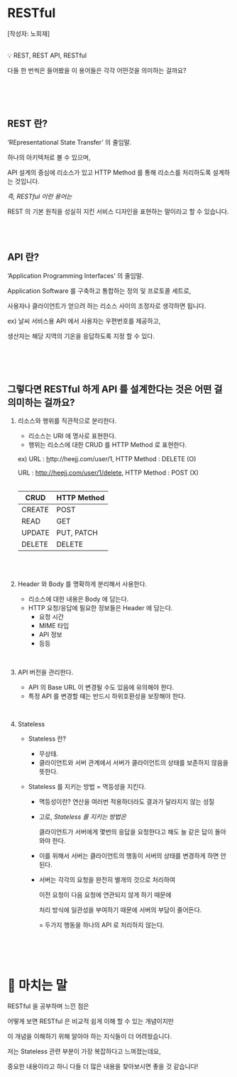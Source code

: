 # RESTful
[작성자: 노희재]
&nbsp;   
&nbsp;   

💡 REST, REST API, RESTful

다들 한 번씩은 들어봤을 이 용어들은 각각 어떤것을 의미하는 걸까요?
     
&nbsp;   
&nbsp;   
&nbsp;   

## **REST 란?**

‘REpresentational State Transfer’ 의 줄임말.

하나의 아키텍처로 볼 수 있으며,

API 설계의 중심에 리소스가 있고 HTTP Method 를 통해 리소스를 처리하도록 설계하는 것입니다.

*즉, RESTful 이란 용어는*

REST 의 기본 원칙을 성실히 지킨 서비스 디자인을 표현하는 말이라고 할 수 있습니다.

&nbsp;
&nbsp;
&nbsp;   
&nbsp;   

## **API 란?**

‘Application Programming Interfaces’ 의 줄임말.

Application Software 를 구축하고 통합하는 정의 및 프로토콜 세트로,

사용자나 클라이언트가 얻으려 하는 리소스 사이의 조정자로 생각하면 됩니다.

ex) 날씨 서비스용 API 에서 사용자는 우편번호를 제공하고,

생산자는 해당 지역의 기온을 응답하도록 지정 할 수 있다.

&nbsp;   
&nbsp;
&nbsp;   
&nbsp;   

## **그렇다면 RESTful 하게 API 를 설계한다는 것은 어떤 걸 의미하는 걸까요?**

1. 리소스와 행위를 직관적으로 분리한다.
    - 리소스는 URI 에 명사로 표현한다.
    - 행위는 리소스에 대한 CRUD 를 HTTP Method 로 표현한다.
    
    ex) URL : [h](https://heejj.com/v2/book)ttp://heejj.com/user/1, HTTP Method : DELETE (O)
    
     URL : http://heejj.com/user/1/delete, HTTP Method : POST (X)
     &nbsp;   
     &nbsp;   
    
    | CRUD | HTTP Method |
    | --- | --- |
    | CREATE | POST |
    | READ | GET |
    | UPDATE | PUT, PATCH |
    | DELETE | DELETE |
    
    &nbsp;   
    &nbsp;   
    
2. Header 와 Body 를 명확하게 분리해서 사용한다.
    - 리소스에 대한 내용은 Body 에 담는다.
    - HTTP 요청/응답에 필요한 정보들은 Header 에 담는다.
        - 요청 시간
        - MIME 타입
        - API 정보
        - 등등

&nbsp;   

3. API 버전을 관리한다.
    - API 의 Base URL 이 변경될 수도 있음에 유의해야 한다.
    - 특정 API 를 변경할 때는 반드시 하위호환성을 보장해야 한다.
    
    &nbsp;    
    
4. Stateless
    - Stateless 란?
        - 무상태.
        - 클라이언트와 서버 관계에서 서버가 클라이언트의 상태를 보존하지 않음을 뜻한다.
        
    - Stateless 를 지키는 방법 = 멱등성을 지킨다.
        - 멱등성이란? 연산을 여러번 적용하더라도 결과가 달라지지 않는 성질
        - 고로, *Stateless 를 지키는 방법은*
            
            클라이언트가 서버에게 몇번의 응답을 요청한다고 해도 늘 같은 답이 돌아와야 한다.
            
        - 이를 위해서 서버는 클라이언트의 행동이 서버의 상태를 변경하게 하면 안된다.
        - 서버는 각각의 요청을 완전히 별개의 것으로 처리하여
            
            이전 요청이 다음 요청에 연관되지 않게 하기 때문에
            
            처리 방식에 일관성을 부여하기 때문에 서버의 부담이 줄어든다.
            
            = 두가지 행동을 하나의 API 로 처리하지 않는다.
            
&nbsp;   
&nbsp;   
&nbsp;   

# 👋  마치는 말

RESTful 을 공부하며 느낀 점은

어떻게 보면 RESTful 은 비교적 쉽게 이해 할 수 있는 개념이지만

이 개념을 이해하기 위해 알아야 하는 지식들이 더 어려웠습니다.

저는 Stateless 관련 부분이 가장 복잡하다고 느껴졌는데요,

중요한 내용이라고 하니 다들 더 많은 내용을 찾아보시면 좋을 것 같습니다!

&nbsp;   
&nbsp;   
